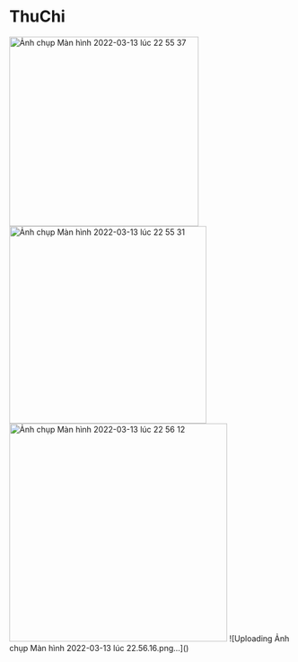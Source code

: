 # ThuChi
<img width="337" alt="Ảnh chụp Màn hình 2022-03-13 lúc 22 55 37" src="https://user-images.githubusercontent.com/62166335/158068223-d221d308-7c7e-4486-b2ab-c8640c0588d0.png">
<img width="351" alt="Ảnh chụp Màn hình 2022-03-13 lúc 22 55 31" src="https://user-images.githubusercontent.com/62166335/158068226-61c1a60b-6ce8-4e6e-8457-e7a8f04274e1.png">
<img width="388" alt="Ảnh chụp Màn hình 2022-03-13 lúc 22 56 12" src="https://user-images.githubusercontent.com/62166335/158068305-2fa46095-d3e6-4acc-b14a-c6b9f0b0f617.png">
![Uploading Ảnh chụp Màn hình 2022-03-13 lúc 22.56.16.png…]()



